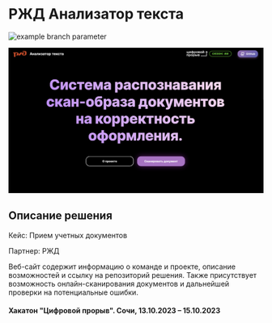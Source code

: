 # РЖД Анализатор текста
![example branch parameter](https://github.com/mikhailmogilnikov/text-analyzer/actions/workflows/main.yml/badge.svg?branch=master)

![startscreen](./public/assets/images/screen1.png)

## Описание решения

Кейс: Прием учетных документов

Партнер: РЖД

Веб-сайт содержит информацию о команде и проекте, описание возможностей и ссылку на репозиторий решения. Также присутствует возможность онлайн-сканирования документов и дальнейшей проверки на потенциальные ошибки.

#### Хакатон "Цифровой прорыв". Сочи, 13.10.2023 – 15.10.2023
